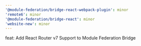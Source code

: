 ```yaml
---
'@module-federation/bridge-react-webpack-plugin': minor
'remote6': minor
'@module-federation/bridge-react': minor
'website-new': minor
---
```


feat: Add React Router v7 Support to Module Federation Bridge
